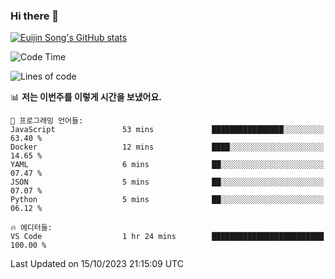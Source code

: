 ### Hi there 👋

[![Euijin Song's GitHub stats](https://github-readme-stats.vercel.app/api?username=lstar2397&count_private=true&show_icons=true&theme=tokyonight&locale=kr)](https://github.com/anuraghazra/github-readme-stats)

<!--START_SECTION:waka-->
![Code Time](http://img.shields.io/badge/Code%20Time-202%20hrs%207%20mins-blue)

![Lines of code](https://img.shields.io/badge/%EC%A0%80%EB%8A%94%20%EC%97%AC%ED%83%9C%EA%B9%8C%EC%A7%80%20-748.3%20thousand%20%EC%A4%84%EC%9D%98%20%EC%BD%94%EB%93%9C%EB%A5%BC%20%EC%9E%91%EC%84%B1%ED%96%88%EC%96%B4%EC%9A%94.-blue)

📊 **저는 이번주를 이렇게 시간을 보냈어요.** 

```text
💬 프로그래밍 언어들: 
JavaScript               53 mins             ████████████████░░░░░░░░░   63.40 % 
Docker                   12 mins             ████░░░░░░░░░░░░░░░░░░░░░   14.65 % 
YAML                     6 mins              ██░░░░░░░░░░░░░░░░░░░░░░░   07.47 % 
JSON                     5 mins              ██░░░░░░░░░░░░░░░░░░░░░░░   07.07 % 
Python                   5 mins              ██░░░░░░░░░░░░░░░░░░░░░░░   06.12 % 

🔥 에디터들: 
VS Code                  1 hr 24 mins        █████████████████████████   100.00 % 
```


 Last Updated on 15/10/2023 21:15:09 UTC
<!--END_SECTION:waka-->

<!--
**lstar2397/lstar2397** is a ✨ _special_ ✨ repository because its `README.md` (this file) appears on your GitHub profile.

Here are some ideas to get you started:

- 🔭 I’m currently working on ...
- 🌱 I’m currently learning ...
- 👯 I’m looking to collaborate on ...
- 🤔 I’m looking for help with ...
- 💬 Ask me about ...
- 📫 How to reach me: ...
- 😄 Pronouns: ...
- ⚡ Fun fact: ...
-->
